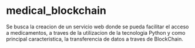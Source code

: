 # medical_blockchain

Se busca la creacion de un servicio web donde se pueda facilitar el acceso a medicamentos, a traves de la utilizacion 
de la tecnologia Python y como principal caracteristica, la transferencia de datos a traves de BlockChain.
